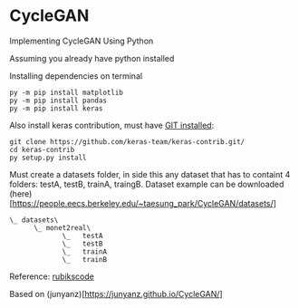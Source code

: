 # CycleGAN
Implementing CycleGAN Using Python

Assuming you already have python installed

Installing dependencies on terminal
```
py -m pip install matplotlib
py -m pip install pandas
py -m pip install keras
```

Also install keras contribution, must have [GIT installed](https://medium.com/@kegui/how-to-install-keras-contrib-7b75334ab742): 
```
git clone https://github.com/keras-team/keras-contrib.git/
cd keras-contrib
py setup.py install
```


Must create a datasets folder, in side this any dataset that has to containt 4 folders: testA, testB, trainA, traingB. Dataset example can be downloaded (here)[https://people.eecs.berkeley.edu/~taesung_park/CycleGAN/datasets/]
```
\_ datasets\
      \_ monet2real\
             \_   testA
             \_   testB
             \_   trainA
             \_   trainB
```


Reference: [rubikscode](https://rubikscode.net/2019/02/11/implementing-cyclegan-using-python/)

Based on (junyanz)[https://junyanz.github.io/CycleGAN/]
